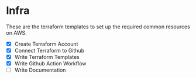 # Infra

These are the terraform templates to set up the required common resources on AWS.

- [x] Create Terraform Account
- [x] Connect Terraform to Github
- [x] Write Terraform Templates
- [x] Write Github Action Workflow
- [ ] Write Documentation
